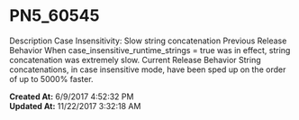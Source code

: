 # PN5_60545

Description Case Insensitivity: Slow string concatenation Previous Release Behavior When case_insensitive_runtime_strings = true was in effect, string concatenation was extremely slow. Current Release Behavior String concatenations, in case insensitive mode, have been sped up on the order of up to 5000% faster.  

**Created At:** 6/9/2017 4:52:32 PM  
**Updated At:** 11/22/2017 3:32:18 AM  

